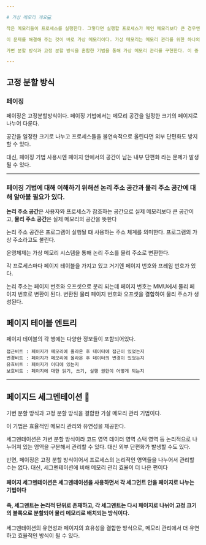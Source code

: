 ```yaml
---

# 가상 메모리 개요💻

작은 메모리들이 프로세스를 실행한다. 그렇다면 실행할 프로세스가 메인 메모리보다 큰 경우엔 어떻게 해야 할까?

이 문제를 해결해 주는 것이 바로 가상 메모리이다. 가상 메모리는 메모리 관리를 위한 하나의 시스템이자 기술을 뜻한다.

가변 분할 방식과 고정 분할 방식을 혼합한 기법을 통해 가상 메모리 관리를 구현한다. 이 중 고정 분할 방식에 대해 알아보자.

---
```


## 고정 분할 방식 

### 페이징

페이징은 고정분할방식이다. 페이징 기법에서는 메모리 공간을 일정한 크기의 페이지로 나누어 다룬다.

공간을 일정한 크기로 나누고 프로세스들을 불연속적으로 올린다면 외부 단편화도 방지할 수 있다.

대신, 페이징 기법 사용시엔 페이지 안에서의 공간이 남는 내부 단편화 라는 문제가 발생될 수 있다.

---

### 페이징 기법에 대해 이해하기 위해선 논리 주소 공간과 물리 주소 공간에 대해 알아볼 필요가 있다.

**논리 주소 공간**은 사용자와 프로세스가 참조하는 공간으로 실제 메모리보다 큰 공간이고, **물리 주소 공간**은 실제 메모리의 공간을 뜻한다

논리 주소 공간은 프로그램이 실행될 떄 사용하는 주소 체계를 의미한다. 프로그램의 가상 주소라고도 불린다.

운영체제는 가상 메모리 시스템을 통해 논리 주소를 물리 주소로 변환한다.

각 프로세스마다 페이지 테이블을 가지고 있고 거기엔 페이지 번호와 프레임 번호가 있다.

논리 주소는 페이지 번호와 오프셋으로 분리 되는데 페이지 번호는 MMU에서 물리 페이지 번호로 변환이 된다. 변환된 물리 페이지 번호와 오프셋을 결합하여 물리 주소가 생성된다.

## 페이지 테이블 엔트리

페이지 테이블의 각 행에는 다양한 정보들이 포함되어있다.

    접근비트 : 페이지가 메모리에 올라온 후 데이터에 접근이 있었는지
    변경비트 : 페이지가 메모리에 올라온 후 데이터의 변경이 있었는지
    유효비트 : 페이지가 어디에 있는지
    보호비트 : 페이지에 대한 읽기, 쓰기, 실행 권한이 어떻게 되는지

---
## 페이지드 세그멘테이션 🤍

기변 분할 방식과 고정 분할 방식을 결합한 가살 메모리 관리 기법이다.

이 기법은 효율적인 메모리 관리와 유연성을 제공한다.

세그멘테이션은 가변 분할 방식이라 코드 영역 데이터 영역 스택 영역 등 논리적으로 나누어져 있는 영역을 구분해서 관리할 수 있다.
대신 외부 단편화가 발생할 수도 있다.

반면, 페이징은 고정 분할 방식이어서 프로세스의 논리적인 영역들을 나누어서 관리할 수는 없다. 대신, 세그멘테이션에 비해 메모리  관리 효율이 더 나은 편이다

#### 페이지 세그멘테이션은 세그멘테이션을 사용하면서 각 세그먼트 안을 페이지로 나누는 기법이다
#### 즉, 세그멘트는 논리적 단위로 존재하고, 각 세그멘트는 다시 페이지로 나뉘어 고정 크기의 블록으로 분할되어 물리 메모리로 배치되는 방식이다.

세그멘테이션의 유연성과 페이지의 효유성을 결합한 방식으로, 메모리 관리에서 더 유연하고 효율적인 방식이 될 수 있다.


